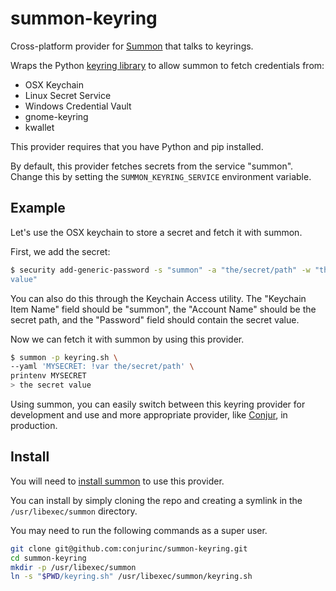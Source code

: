# summon-keyring

Cross-platform provider for [Summon](https://github.com/conjurinc/summon) that talks to keyrings.

Wraps the Python [keyring library](https://pypi.python.org/pypi/keyring) to allow summon to fetch credentials from:

* OSX Keychain
* Linux Secret Service
* Windows Credential Vault
* gnome-keyring
* kwallet

This provider requires that you have Python and pip installed.

By default, this provider fetches secrets from the service "summon". Change this by setting the `SUMMON_KEYRING_SERVICE` environment variable.

## Example

Let's use the OSX keychain to store a secret and fetch it with summon.

First, we add the secret:

```sh
$ security add-generic-password -s "summon" -a "the/secret/path" -w "the secret
value"
```

You can also do this through the Keychain Access utility.  The "Keychain Item
Name" field should be "summon", the "Account Name" should be the secret path,
and the "Password" field should contain the secret value.

Now we can fetch it with summon by using this provider.

```sh
$ summon -p keyring.sh \
--yaml 'MYSECRET: !var the/secret/path' \
printenv MYSECRET
> the secret value
```

Using summon, you can easily switch between this keyring provider for development and use and more appropriate provider, like [Conjur](http://conjur.net/), in production.

## Install

You will need to [install summon](http://conjurinc.github.io/summon/) to
use this provider.

You can install by simply cloning the repo and creating a symlink in the
`/usr/libexec/summon` directory.

You may need to run the following commands as a super user.

```sh
git clone git@github.com:conjurinc/summon-keyring.git
cd summon-keyring
mkdir -p /usr/libexec/summon
ln -s "$PWD/keyring.sh" /usr/libexec/summon/keyring.sh

